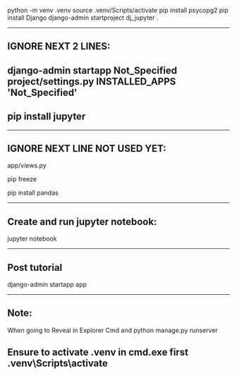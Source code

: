 python -m venv .venv
source .venv/Scripts/activate
pip install psycopg2
pip install Django
django-admin startproject dj_jupyter .

-------------------------------------------------
IGNORE NEXT 2 LINES:
-------------------------------------------------
django-admin startapp Not_Specified
project/settings.py INSTALLED_APPS 'Not_Specified'
----------------------------------------
pip install jupyter
-------------------


------------------------------
IGNORE NEXT LINE NOT USED YET:
------------------------------
app/views.py

pip freeze

pip install pandas

--------------------------------
Create and run jupyter notebook:
--------------------------------
jupyter notebook

-------------
Post tutorial
-------------
django-admin startapp app

----------
Note:
----------

When going to Reveal in Explorer
Cmd
and
python manage.py runserver

Ensure to activate .venv in cmd.exe first
.venv\Scripts\activate
-----------------------------------------
